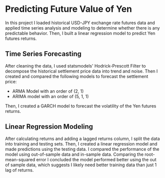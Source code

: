 # Predicting Future Value of Yen

In this project I loaded historical USD-JPY exchange rate futures data and applied time series analysis and modeling to determine whether there is any predictable behavior. Then, I built a linear regression model to predict Yen futures returns.

## Time Series Forecasting

After cleaning the data, I used statsmodels' Hodrick-Prescott Filter to decompose the historical settlement price data into trend and noise. Then I created and compared the following models to forecast the settlement price:
- ARMA Model with an order of (2, 1)
- ARIMA model with an order of (5, 1, 1)

Then, I created a GARCH model to forecast the volatility of the Yen futures returns.

## Linear Regression Modeling

After calculating returns and adding a lagged returns column, I split the data into training and testing sets. Then, I created a linear regression model and made predictions using the testing data. I compared the performance of the model using out-of-sample data and in-sample data. Comparing the root-mean-squared error I concluded the model performed better using the out of sample data, which suggests I likely need better training data than just 1 lag of returns.
